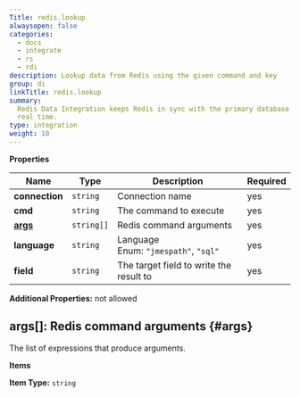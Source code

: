 ```yaml
---
Title: redis.lookup
alwaysopen: false
categories:
  - docs
  - integrate
  - rs
  - rdi
description: Lookup data from Redis using the given command and key
group: di
linkTitle: redis.lookup
summary:
  Redis Data Integration keeps Redis in sync with the primary database in near
  real time.
type: integration
weight: 10
---
```


**Properties**

| Name              | Type       | Description                                   | Required |
| ----------------- | ---------- | --------------------------------------------- | -------- |
| **connection**    | `string`   | Connection name                               | yes      |
| **cmd**           | `string`   | The command to execute                        | yes      |
| [**args**](#args) | `string[]` | Redis command arguments                       | yes      |
| **language**      | `string`   | Language<br/>Enum: `"jmespath"`, `"sql"`<br/> | yes      |
| **field**         | `string`   | The target field to write the result to<br/>  | yes      |

**Additional Properties:** not allowed

## args\[\]: Redis command arguments {#args}

The list of expressions that produce arguments.

**Items**

**Item Type:** `string`
